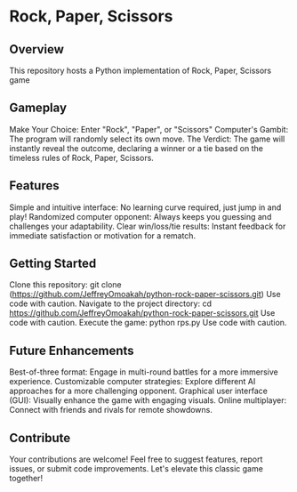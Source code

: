 # Rock, Paper, Scissors

## Overview

This repository hosts a Python implementation of Rock, Paper, Scissors game

## Gameplay

Make Your Choice: Enter "Rock", "Paper", or "Scissors" 
Computer's Gambit: The program will randomly select its own move.
The Verdict: The game will instantly reveal the outcome, declaring a winner or a tie based on the timeless rules of Rock, Paper, Scissors.
## Features

Simple and intuitive interface: No learning curve required, just jump in and play!
Randomized computer opponent: Always keeps you guessing and challenges your adaptability.
Clear win/loss/tie results: Instant feedback for immediate satisfaction or motivation for a rematch.
## Getting Started

Clone this repository:
git clone (https://github.com/JeffreyOmoakah/python-rock-paper-scissors.git)
Use code with caution.
Navigate to the project directory:
cd https://github.com/JeffreyOmoakah/python-rock-paper-scissors.git
Use code with caution.
Execute the game:
python rps.py
Use code with caution.
## Future Enhancements

Best-of-three format: Engage in multi-round battles for a more immersive experience.
Customizable computer strategies: Explore different AI approaches for a more challenging opponent.
Graphical user interface (GUI): Visually enhance the game with engaging visuals.
Online multiplayer: Connect with friends and rivals for remote showdowns.
## Contribute

Your contributions are welcome! Feel free to suggest features, report issues, or submit code improvements. Let's elevate this classic game together!
